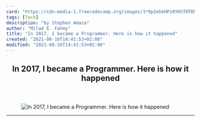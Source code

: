 ```yaml
---
card: "https://cdn-media-1.freecodecamp.org/images/1*0p2ehkHPz0YKhTHTDh4Xjg.jpeg"
tags: [Tech]
description: "by Stephen Amaza"
author: "Milad E. Fahmy"
title: "In 2017, I became a Programmer. Here is how it happened"
created: "2021-08-16T14:41:53+02:00"
modified: "2021-08-16T14:41:53+02:00"
---
```

<div class="site-wrapper">
<main id="site-main" class="site-main outer">
<div class="inner">
<article class="post-full post tag-tech tag-education tag-startup tag-life-lessons tag-self-improvement ">
<header class="post-full-header">
<h1 class="post-full-title">In 2017, I became a Programmer. Here is how it happened</h1>
</header>
<figure class="post-full-image">
<picture>
<source media="(max-width: 700px)" sizes="1px" srcset="data:image/gif;base64,R0lGODlhAQABAIAAAAAAAP///yH5BAEAAAAALAAAAAABAAEAAAIBRAA7 1w">
<source media="(min-width: 701px)" sizes="(max-width: 800px) 400px,
(max-width: 1170px) 700px,
1400px" srcset="https://cdn-media-1.freecodecamp.org/images/1*0p2ehkHPz0YKhTHTDh4Xjg.jpeg 300w,
https://cdn-media-1.freecodecamp.org/images/1*0p2ehkHPz0YKhTHTDh4Xjg.jpeg 600w,
https://cdn-media-1.freecodecamp.org/images/1*0p2ehkHPz0YKhTHTDh4Xjg.jpeg 1000w,
https://cdn-media-1.freecodecamp.org/images/1*0p2ehkHPz0YKhTHTDh4Xjg.jpeg 2000w">
<img onerror="this.style.display='none'" src="https://cdn-media-1.freecodecamp.org/images/1*0p2ehkHPz0YKhTHTDh4Xjg.jpeg" alt="In 2017, I became a Programmer. Here is how it happened">
</picture>
</figure>
<section class="post-full-content">
<div class="post-content medium-migrated-article">
</div>
<hr>
</section>
</article>
</div>
</main>
</div>
<!-- Google Tag Manager (noscript) -->
<!-- End Google Tag Manager (noscript) -->
